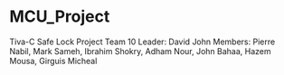 # MCU_Project
Tiva-C Safe Lock Project
Team 10
Leader: David John
Members: Pierre Nabil, Mark Sameh, Ibrahim Shokry, Adham Nour, John Bahaa, Hazem Mousa, Girguis Micheal
